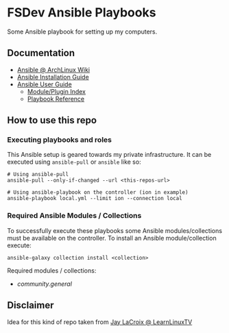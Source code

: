 # FSDev Ansible Playbooks

Some Ansible playbook for setting up my computers.

## Documentation

* [Ansible @ ArchLinux Wiki](https://wiki.archlinux.org/index.php/Ansible)
* [Ansible Installation Guide](https://docs.ansible.com/ansible/latest/installation_guide/index.html)
* [Ansible User Guide](https://docs.ansible.com/ansible/latest/user_guide/index.html)
  * [Module/Plugin Index](https://docs.ansible.com/ansible/latest/collections/all_plugins.html)
  * [Playbook Reference](https://docs.ansible.com/ansible/latest/reference_appendices/playbooks_keywords.html)

## How to use this repo

### Executing playbooks and roles

This Ansible setup is geared towards my private infrastructure. It can be executed using
``ansible-pull`` or ``ansible`` like so:

```shell
# Using ansible-pull
ansible-pull --only-if-changed --url <this-repos-url>

# Using ansible-playbook on the controller (ion in example)
ansible-playbook local.yml --limit ion --connection local
```
### Required Ansible Modules / Collections

To successfully execute these playbooks some Ansible modules/collections must be available on the controller.
To install an Ansible module/collection execute: 

```shell
ansible-galaxy collection install <collection>
```

Required modules / collections:

* *community.general*

## Disclaimer

Idea for this kind of repo taken from [Jay LaCroix @ LearnLinuxTV](https://github.com/LearnLinuxTV/personal_ansible_desktop_configs.git)
